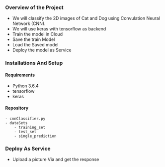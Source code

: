 
### Overview of the Project

- We will classify the 2D images of Cat and Dog using Convulation Neural Network (CNN). 
- We will use keras with tensorflow as backend
- Train the model in Cloud
- Save the train Model
- Load the Saved model 
- Deploy the model as Service

### Installations And Setup

#### Requirements 
- Python 3.6.4
- tensorflow
- keras

#### Repository 
    - cnnClassifier.py
    - dataSets
        - training_set
        - test_set
        - single_prediction
        
### Deploy As Service
- Upload a picture Via and get the response 



